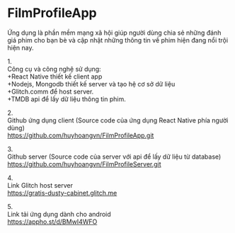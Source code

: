 # FilmProfileApp
Ứng dụng là phần mềm mạng xã hội giúp người dùng chia sẻ những đánh giá phim cho bạn bè và cập nhật những thông tin về phim hiện đang nổi trội hiện nay.<br>

1.<br>
Công cụ và công nghệ sử dụng:<br>
+React Native thiết kế client app<br>
+Nodejs, Mongodb thiết kế server và tạo hệ cơ sở dữ liệu<br>
+Glitch.comm để host server.<br>
+TMDB api để lấy dữ liệu thông tin phim.<br>

2.<br>
Github ứng dụng client (Source code của ứng dụng React Native phía người dùng)<br>
https://github.com/huyhoangvn/FilmProfileApp.git<br>

3.<br>
Github server (Source code của server với api để lấy dữ liệu từ database)<br>
https://github.com/huyhoangvn/FilmProfileServer.git<br>

4.<br>
Link Glitch host server<br>
https://gratis-dusty-cabinet.glitch.me <br>

5.<br>
Link tải ứng dụng dành cho android<br>
https://appho.st/d/BMwI4WFO<br>
